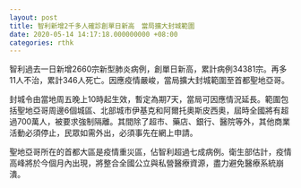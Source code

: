 ```yaml
---
layout: post
title: 智利新增2千多人確診創單日新高　當局擴大封城範圍
date: 2020-05-14 14:17:18.000000000 +08:00
categories: rthk
---
```


智利過去一日新增2660宗新型肺炎病例，創單日新高，累計病例34381宗。再多11人不治，累計346人死亡。因應疫情嚴峻，當局擴大封城範圍至首都聖地亞哥。

封城令由當地周五晚上10時起生效，暫定為期7天，當局可因應情況延長。範圍包括聖地亞哥周邊6個城區、北部城市伊基克和阿爾托奧斯皮西奧，屆時全國將有超過700萬人，被要求強制隔離。其間除了超市、藥店、銀行、醫院等外，其他商業活動必須停止，民眾如需外出，必須事先在網上申請。

聖地亞哥所在的首都大區是疫情重災區，佔智利超過七成病例。衛生部估計，疫情高峰將於今個月內出現，將整合全國公立與私營醫療資源，盡力避免醫療系統崩潰。
